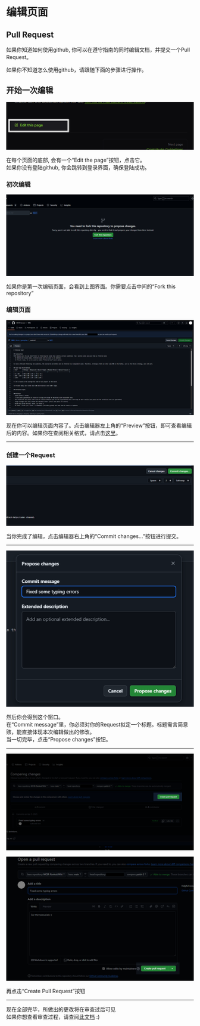 # 编辑页面

## Pull Request
如果你知道如何使用github, 你可以在遵守指南的同时编辑文档，并提交一个Pull Request。

如果你不知道怎么使用github，请跟随下面的步骤进行操作。

## 开始一次编辑
!["Edit this page" button at the bottom](./img/bottom.png)

在每个页面的底部, 会有一个“Edit the page”按钮，点击它。<br>
如果你没有登陆github, 你会跳转到登录界面，确保登陆成功。

### 初次编辑
![](./img/first_fork.png)

如果你是第一次编辑页面，会看到上图界面。你需要点击中间的“Fork this repository”

### 编辑页面
![](./img/edit.png)

现在你可以编辑页面内容了。点击编辑器左上角的“Preview”按钮，即可查看编辑后的内容。如果你在查阅相关格式，请点击[这里](./#markdown-format)。

---

### 创建一个Request
![](./img/commit.png)

当你完成了编辑，点击编辑器右上角的“Commit changes...”按钮进行提交。

---

![](./img/create_commit.png)

然后你会得到这个窗口。<br>
在“Commit message”里，你必须对你的Request拟定一个标题。标题需言简意赅，能直接体现本次编辑做出的修改。<br>
当一切完毕，点击“Propose changes”按钮。

---

![](./img/create_pull_request_1.png)

![](./img/create_pull_request_2.png)

再点击“Create Pull Request”按钮<br>

---

现在全部完毕，所做出的更改将在审查过后可见<br>
如果你想查看审查过程，请查阅[此文档](./review) :)
